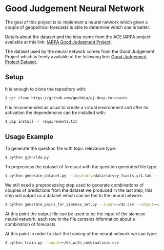 # Good Judgement Neural Network

The goal of this project is to implement a neural network which given a couple of geopolitical forecasts is able 
to determine which one is better.

Details about the dataset and the idea come from the ACE IARPA project
available at this link:
[IARPA Good Judgement
Project](https://www.dni.gov/index.php/newsroom/press-releases/item/1751-iarpa-announces-publication-of-data-from-the-good-judgment-project
"IARPA Good Judgement Project").

The dataset used by the neural network comes from the Good Judgement Project 
which is freely available at the following link:
[Good Judgement Project Dataset](https://doi.org/10.7910/DVN/BPCDH5
"Good Judgement Project Dataset").

## Setup

It is enough to clone the repository with:
```bash 
$ git clone https://github.com/gnebbia/gj-deep-forecasts
```

It is recommended as usual to create a virtual environment and after its activation 
the dependencies can be installed with:
```bash
$ pip install -r requirements.txt
```

## Usage Example

To generate the question file with topic relevance type:
```bash
$ python gjnn/lda.py
```

To preprocess the dataset of forecast with the question generated file type:
```bash
$ python generate_dataset.py --inputsurv=data/survey_fcasts.yr1.tab --inputquest=data/questions_w_topics.csv --outputf=~/ds.csv
```

We still need a preprocessing step used to generate combinations of couples of predictions from the dataset we 
produced in the last step, this step will output us a dataset which can be fed to the neural network:
```bash
$ python generate_pairs_for_siamese_net.py --input=~/ds.csv --output=~/ds_with_combinations.csv
```

At this point the output file can be used to be the input of the siamese neural network, each row
in the file contains information about a combination of forecasts.

At this point In order to start the training of the neural network we can type:
```bash
$ python train.py --input=~/ds_with_combinations.csv 
```

